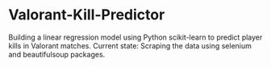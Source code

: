 # Valorant-Kill-Predictor
Building a linear regression model using Python scikit-learn to predict player kills in Valorant matches.
Current state: Scraping the data using selenium and beautifulsoup packages.
